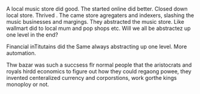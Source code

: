 A local music store did good. The started online did better. Closed down local store. Thrived . The came store agregaters and indexers, slashing the music businesses and margings. They abstracted the music store. Like wallmart did to local mum and pop shops etc. Will we all be abstractez up one level in the end?

Financial inTitutains did the Same always abstracting up one level. More automation.

Thw bazar was such a succsess flr normal people that the aristocrats and royals hirdd economics to figure out how they could regaong powee, they invented centeralized currency and corporstions, work gorthe kings monoploy or not. 
